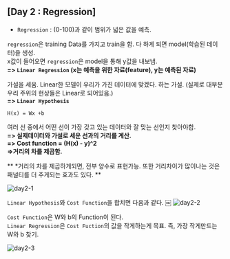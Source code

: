 ## [Day 2 : Regression]

- ```Regression``` : (0-100)과 같이 범위가 넓은 값을 예측.

```regression```은 training Data를 가지고 train을 함. 다 하게 되면 model(학습된 데이터)을 생성.\
x값이 들어오면 ```regression```은 model을 통해 y값을 내보냄.\
**=> ```Linear Regression```
(x는 예측을 위한 자료(feature), y는 예측된 자료)**

가설을 세움. Linear한 모델이 우리가 가진 데이터에 맞겠다. 하는 가설.
(실제로 대부분 우리 주위의 현상들은 Linear로 되어있음.)\
**=> ```Linear Hypothesis```**
```
H(x) = Wx +b
```

여러 선 중에서 어떤 선이 가장 갖고 있는 데이터와 잘 맞는 선인지 찾아야함.\
**=> 실제데이터와 가설로 세운 선과의 거리를 계산.\
=> Cost function = (H(x) - y)^2\
=>거리의 차를 제곱함.**

** *거리의 차를 제곱하게되면, 전부 양수로 표현가능. 또한 거리차이가 많이나는 것은 패널티를 더 주게되는 효과도 있다. **

![day2-1](/image_File/day2-1.png)

```Linear Hypothesis```와 ```Cost Function```을 합치면 다음과 같다.
￼
![day2-2](/image_File/day2-2.png)


```Cost Function```은 W와 b의 Function이 된다.\
```Linear Regression```은 ```Cost Fuction```의 값을 작게하는게 목표.
즉, 가장 작게만드는 W와 b 찾기.

![day2-3](/image_File/day2-3.png)
